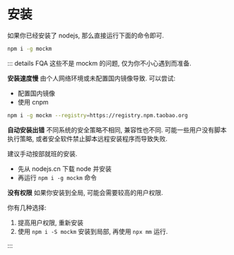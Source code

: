 # 安装
如果你已经安装了 nodejs, 那么直接运行下面的命令即可.
``` sh
npm i -g mockm
```

::: details FQA
这些不是 mockm 的问题, 仅为你不小心遇到而准备.

**安装速度慢**
由个人网络环境或未配置国内镜像导致.
可以尝试:
- 配置国内镜像
- 使用 cnpm
  
``` sh
npm i -g mockm --registry=https://registry.npm.taobao.org
```

**自动安装出错**
不同系统的安全策略不相同, 兼容性也不同.
可能一些用户没有脚本执行策略, 或者安全软件禁止脚本远程安装程序而导致失败.

建议手动按部就班的安装.
- 先从 nodejs.cn 下载 node 并安装
- 再运行 `npm i -g mockm` 命令

**没有权限**
如果你安装到全局, 可能会需要较高的用户权限.

你有几种选择:
1. 提高用户权限, 重新安装
2. 使用 `npm i -S mockm` 安装到局部, 再使用 `npx mm` 运行.

:::
